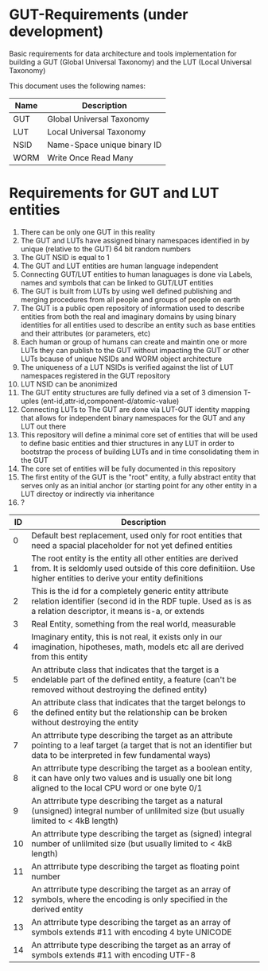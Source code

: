 # GUT-Requirements (under development)
Basic requirements for data architecture and tools implementation for building a GUT (Global Universal Taxonomy) and the LUT (Local Universal Taxonomy)

This document uses the following names:

|Name|Description|
|----|---|
|GUT|Global Universal Taxonomy|
|LUT|Local Universal Taxonomy|
|NSID|Name-Space unique binary ID|
|WORM|Write Once Read Many|

# Requirements for GUT and LUT entities

1. There can be only one GUT in this reality
3. The GUT and LUTs have assigned binary namespaces identified in by unique (relative to the GUT) 64 bit random numbers
4. The GUT NSID is equal to 1
5. The GUT and LUT entities are human language independent
6. Connecting GUT/LUT entities to human lanaguages is done via Labels, names and symbols that can be linked to GUT/LUT entities
8. The GUT is built from LUTs by using well defined publishing and merging procedures from all people and groups of people on earth
9. The GUT is a public open repository of information used to describe entities from both the real and imaginary domains by using binary identities for all entities used to describe an entity such as base entities and their attributes (or parameters, etc)
10. Each human or group of humans can create and maintin one or more LUTs they can publish to the GUT without impacting the GUT or other LUTs bcause of unique NSIDs and WORM object architecture 
5. The uniqueness of a LUT NSIDs is verified against the list of LUT namespaces registered in the GUT repository
6. LUT NSID can be anonimized
7. The GUT entity structures are fully defined via a set of 3 dimension T-uples (ent-id,attr-id,component-d/atomic-value)
11. Connecting LUTs to The GUT are done via LUT-GUT identity mapping that allows for independent binary namespaces for the GUT and any LUT out there
13. This repository will define a minimal core set of entities that will be used to define basic entities and thier structures in any LUT in order to bootstrap the process of building LUTs and in time consolidating them in the GUT
14. The core set of entities will be fully documented in this repository
15. The first entity of the GUT is the "root" entity, a fully abstract entity that serves only as an initial anchor (or starting point for any other entity in a LUT directoy or indirectly via inheritance
16. ?

|ID|Description|
|---|---|
|0|Default best replacement, used only for root entities that need a spacial placeholder for not yet defined entities|
|1|The root entity is the entity all other entities are derived from. It is seldomly used outside of this core definitiion. Use higher entities to derive your entity definitions|
|2|This is the id for a completely generic entity attribute relation identifier (second id in the RDF tuple. Used as is as a relation descriptor, it means is-a, or extends|
|3|Real Entity, something from the real world, measurable|
|4|Imaginary entity, this is not real, it exists only in our imagination, hipotheses, math, models etc all are derived from this entity|
|5|An attribute class that indicates that the target is a endelable part of the defined entity, a feature (can't be removed without destroying the defined entity)|
|6|An attribute class that indicates that the target belongs to the defined entity but the relationship can be broken without destroying the entity| 
|7|An attrribute type describing the target as an attribute pointing to a leaf target (a target that is not an identifier but data to be interpreted in few fundamental ways)|
|8|An attrribute type describing the target as a boolean entity, it can have only two values and is usually one bit long aligned to the local CPU word or one byte 0/1|
|9|An attrribute type describing the target as a natural (unsigned) integral number of unlilmited size (but usually limited to < 4kB length)|
|10|An attrribute type describing the target as (signed) integral number of unlilmited size (but usually limited to < 4kB length)|
|11|An attrribute type describing the target as floating point number|
|12|An attrribute type describing the target as an array of symbols, where the encoding is only specified in the derived entity|
|13|An attrribute type describing the target as an array of symbols extends #11 with encoding 4 byte UNICODE|
|14|An attrribute type describing the target as an array of symbols extends #11 with encoding UTF-8|
